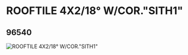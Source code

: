 # ROOFTILE 4X2/18° W/COR."SITH1"
## 96540
![ROOFTILE 4X2/18° W/COR."SITH1"](https://lc-www-live-s.legocdn.com/media/bricks/5/2/4626687.jpg)